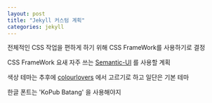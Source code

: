 ```yaml
---
layout: post
title: "Jekyll 커스텀 계획"
categories: jekyll
---
```

전체적인 CSS 작업을 편하게 하기 위해 CSS FrameWork를 사용하기로 결정

CSS FrameWork 요새 자주 쓰는 [Semantic-UI][semantic-ui] 를 사용할 계획

색상 테마는 추후에 [colourlovers][cl] 에서 고르기로 하고 일단은 기본 테마

한글 폰트는 'KoPub Batang' 을 사용해야지

[semantic-ui]: http://semantic-ui.com
[cl]: http://www.colourlovers.com
